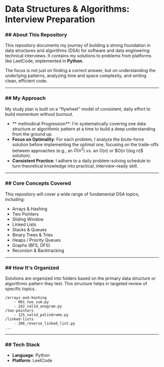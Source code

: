 # Data Structures & Algorithms: Interview Preparation

### \#\# About This Repository

This repository documents my journey of building a strong foundation in data structures and algorithms (DSA) for software and data engineering technical interviews. It contains my solutions to problems from platforms like LeetCode, implemented in **Python**.

The focus is not just on finding a correct answer, but on understanding the underlying patterns, analyzing time and space complexity, and writing clean, efficient code.

-----

### \#\# My Approach

My study plan is built on a "flywheel" model of consistent, daily effort to build momentum without burnout.

  * \*\* methodical Progression\*\*: I'm systematically covering one data structure or algorithmic pattern at a time to build a deep understanding from the ground up.
  * **Focus on Optimality**: For each problem, I analyze the brute-force solution before implementing the optimal one, focusing on the trade-offs between approaches (e.g., an $O(n^2)$ vs. an $O(n)$ or $O(n \\log n)$ solution).
  * **Consistent Practice**: I adhere to a daily problem-solving schedule to turn theoretical knowledge into practical, interview-ready skill.

-----

### \#\# Core Concepts Covered

This repository will cover a wide range of fundamental DSA topics, including:

  * Arrays & Hashing
  * Two Pointers
  * Sliding Window
  * Linked Lists
  * Stacks & Queues
  * Binary Trees & Tries
  * Heaps / Priority Queues
  * Graphs (BFS, DFS)
  * Recursion & Backtracking

-----

### \#\# How It's Organized

Solutions are organized into folders based on the primary data structure or algorithmic pattern they test. This structure helps in targeted review of specific topics.

```
/arrays-and-hashing
    - 001_two_sum.py
    - 242_valid_anagram.py
/two-pointers
    - 125_valid_palindrome.py
/linked-lists
    - 206_reverse_linked_list.py
...
```

-----

### \#\# Tech Stack

  * **Language**: Python
  * **Platform**: LeetCode
